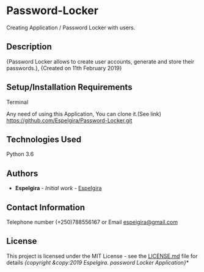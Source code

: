 # Password-Locker

  Creating Application / Password Locker with users.

## Description

{Password Locker allows to create user accounts, generate and store their passwords.}, {Created on 11th February 2019}

## Setup/Installation Requirements

Terminal

Any need of using this Application, You can clone it.(See link)
https://github.com/EspeIgira/Password-Locker.git

## Technologies Used

Python 3.6
  
## Authors

* **EspeIgira** - *Initial work* - [EspeIgira](https://github.com/EspeIgira/)

## Contact Information

Telephone number (+250)788556167 or Email espeigira@gmail.com

## License

This project is licensed under the MIT License - see the [LICENSE.md](LICENSE.md) file for details
*{copyright &copy:2019 EspeIgira. password Locker Application}**
